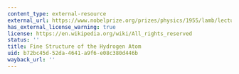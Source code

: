 ```yaml
---
content_type: external-resource
external_url: https://www.nobelprize.org/prizes/physics/1955/lamb/lecture/
has_external_license_warning: true
license: https://en.wikipedia.org/wiki/All_rights_reserved
status: ''
title: Fine Structure of the Hydrogen Atom
uid: b72bc45d-52da-4641-a9f6-e08c380d446b
wayback_url: ''
---
```


